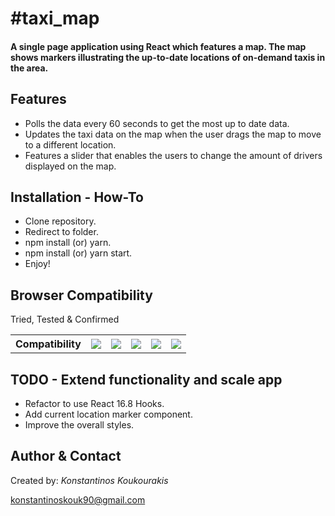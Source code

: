 <h1>#taxi_map</h1>

<h4>A single page application using React which features a map. The map shows markers illustrating the up-to-date locations of on-demand taxis in the area.</h4>

<h2>Features</h2>

<ul>
	<li>Polls the data every 60 seconds to get the most up to date data.</li>
	<li>Updates the taxi data on the map when the user drags the map to move to a different location.</li>
	<li>Features a slider that enables the users to change the amount of drivers displayed on the map.</li>
</ul>

<h2>Installation - How-To</h2>

<ul>
	<li>Clone repository.</li>
	<li>Redirect to folder.</li>
	<li>npm install (or) yarn.</li>
	<li>npm install (or) yarn start.</li>
	<li>Enjoy!</li>
</ul>

<h2>Browser Compatibility</h2>

<p>Tried, Tested &amp; Confirmed</p>
<table>
	<tbody>
		<tr>
		    <th>Compatibility</th>
		    <th><img data-img="Chrome" src="http://www.w3schools.com/images/compatible_chrome.gif"></th>
		    <th><img data-img="Firefox" src="http://www.w3schools.com/images/compatible_firefox.gif"></th>
		    <th><img data-img="Safari" src="http://www.w3schools.com/images/compatible_safari.gif"></th>
		    <th><img data-img="Opera" src="http://www.w3schools.com/images/compatible_opera.gif"></th>
		    <th><img data-img="IE" src="http://www.w3schools.com/images/compatible_ie.gif"></th>
		</tr>
	</tbody>
</table>

<h2>TODO - Extend functionality and scale app</h2>

<ul>
	<li>Refactor to use React 16.8 Hooks.</li>
	<li>Add current location marker component.</li>
	<li>Improve the overall styles.</li>
</ul>

<h2>Author & Contact</h2>

<p>Created by: <i>Konstantinos Koukourakis</i></p>
<p><a href="mailto:konstantinoskouk90@gmail.com" target="_top">konstantinoskouk90@gmail.com</a></p>
